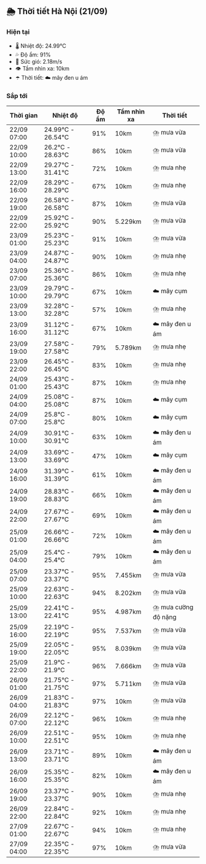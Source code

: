 ## 🌦️ Thời tiết Hà Nội (21/09)

### Hiện tại

- 🌡️ Nhiệt độ: 24.99℃
- 💦 Độ ẩm: 91%
- 💨 Sức gió: 2.18m/s
- 👁️ Tầm nhìn xa: 10km
- ☂️ Thời tiết: ☁️ mây đen u ám

### Sắp tới

| Thời gian | Nhiệt độ | Độ ẩm | Tầm nhìn xa | Thời tiết |
| --- | --- | --- | --- | --- |
| 22/09 07:00 | 24.99℃ - 26.54℃ | 91% | 10km | ⛈️ mưa vừa |
| 22/09 10:00 | 26.2℃ - 28.63℃ | 86% | 10km | ⛈️ mưa vừa |
| 22/09 13:00 | 29.27℃ - 31.41℃ | 72% | 10km | ⛈️ mưa nhẹ |
| 22/09 16:00 | 28.29℃ - 28.29℃ | 67% | 10km | ⛈️ mưa nhẹ |
| 22/09 19:00 | 26.58℃ - 26.58℃ | 87% | 10km | ⛈️ mưa vừa |
| 22/09 22:00 | 25.92℃ - 25.92℃ | 90% | 5.229km | ⛈️ mưa vừa |
| 23/09 01:00 | 25.23℃ - 25.23℃ | 91% | 10km | ⛈️ mưa vừa |
| 23/09 04:00 | 24.87℃ - 24.87℃ | 90% | 10km | ⛈️ mưa nhẹ |
| 23/09 07:00 | 25.36℃ - 25.36℃ | 86% | 10km | ⛈️ mưa nhẹ |
| 23/09 10:00 | 29.79℃ - 29.79℃ | 67% | 10km | ☁️ mây cụm |
| 23/09 13:00 | 32.28℃ - 32.28℃ | 57% | 10km | ⛈️ mưa nhẹ |
| 23/09 16:00 | 31.12℃ - 31.12℃ | 67% | 10km | ☁️ mây đen u ám |
| 23/09 19:00 | 27.58℃ - 27.58℃ | 79% | 5.789km | ⛈️ mưa nhẹ |
| 23/09 22:00 | 26.45℃ - 26.45℃ | 83% | 10km | ⛈️ mưa nhẹ |
| 24/09 01:00 | 25.43℃ - 25.43℃ | 87% | 10km | ⛈️ mưa nhẹ |
| 24/09 04:00 | 25.08℃ - 25.08℃ | 87% | 10km | ☁️ mây cụm |
| 24/09 07:00 | 25.8℃ - 25.8℃ | 80% | 10km | ☁️ mây cụm |
| 24/09 10:00 | 30.91℃ - 30.91℃ | 63% | 10km | ☁️ mây đen u ám |
| 24/09 13:00 | 33.69℃ - 33.69℃ | 47% | 10km | ☁️ mây cụm |
| 24/09 16:00 | 31.39℃ - 31.39℃ | 61% | 10km | ☁️ mây đen u ám |
| 24/09 19:00 | 28.83℃ - 28.83℃ | 66% | 10km | ☁️ mây đen u ám |
| 24/09 22:00 | 27.67℃ - 27.67℃ | 69% | 10km | ☁️ mây đen u ám |
| 25/09 01:00 | 26.66℃ - 26.66℃ | 72% | 10km | ☁️ mây đen u ám |
| 25/09 04:00 | 25.4℃ - 25.4℃ | 79% | 10km | ☁️ mây đen u ám |
| 25/09 07:00 | 23.37℃ - 23.37℃ | 95% | 7.455km | ⛈️ mưa vừa |
| 25/09 10:00 | 22.63℃ - 22.63℃ | 94% | 8.202km | ⛈️ mưa vừa |
| 25/09 13:00 | 22.41℃ - 22.41℃ | 95% | 4.987km | ⛈️ mưa cường độ nặng |
| 25/09 16:00 | 22.19℃ - 22.19℃ | 95% | 7.537km | ⛈️ mưa vừa |
| 25/09 19:00 | 22.05℃ - 22.05℃ | 95% | 8.039km | ⛈️ mưa vừa |
| 25/09 22:00 | 21.9℃ - 21.9℃ | 96% | 7.666km | ⛈️ mưa vừa |
| 26/09 01:00 | 21.75℃ - 21.75℃ | 97% | 5.711km | ⛈️ mưa vừa |
| 26/09 04:00 | 21.83℃ - 21.83℃ | 97% | 10km | ⛈️ mưa vừa |
| 26/09 07:00 | 22.12℃ - 22.12℃ | 96% | 10km | ⛈️ mưa nhẹ |
| 26/09 10:00 | 22.51℃ - 22.51℃ | 95% | 10km | ⛈️ mưa nhẹ |
| 26/09 13:00 | 23.71℃ - 23.71℃ | 89% | 10km | ☁️ mây đen u ám |
| 26/09 16:00 | 25.35℃ - 25.35℃ | 82% | 10km | ☁️ mây đen u ám |
| 26/09 19:00 | 23.37℃ - 23.37℃ | 90% | 10km | ⛈️ mưa nhẹ |
| 26/09 22:00 | 22.84℃ - 22.84℃ | 92% | 10km | ⛈️ mưa nhẹ |
| 27/09 01:00 | 22.67℃ - 22.67℃ | 94% | 10km | ⛈️ mưa nhẹ |
| 27/09 04:00 | 22.35℃ - 22.35℃ | 97% | 10km | ⛈️ mưa vừa |
